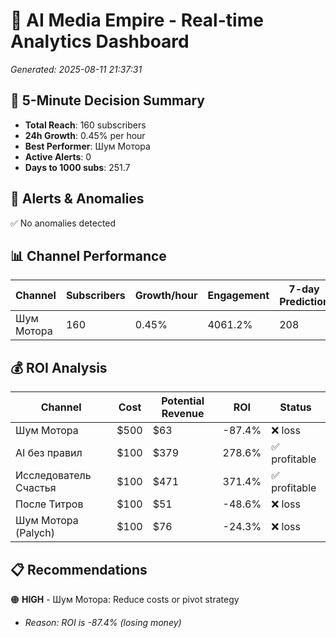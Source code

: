 # 🚀 AI Media Empire - Real-time Analytics Dashboard

*Generated: 2025-08-11 21:37:31*

## 🎯 5-Minute Decision Summary

- **Total Reach**: 160 subscribers
- **24h Growth**: 0.45% per hour
- **Best Performer**: Шум Мотора
- **Active Alerts**: 0
- **Days to 1000 subs**: 251.7

## 🚨 Alerts & Anomalies

✅ No anomalies detected

## 📊 Channel Performance

| Channel | Subscribers | Growth/hour | Engagement | 7-day Prediction |
|---------|------------|-------------|------------|------------------|
| Шум Мотора | 160 | 0.45% | 4061.2% | 208 |

## 💰 ROI Analysis

| Channel | Cost | Potential Revenue | ROI | Status |
|---------|------|------------------|-----|--------|
| Шум Мотора | $500 | $63 | -87.4% | ❌ loss |
| AI без правил | $100 | $379 | 278.6% | ✅ profitable |
| Исследователь Счастья | $100 | $471 | 371.4% | ✅ profitable |
| После Титров | $100 | $51 | -48.6% | ❌ loss |
| Шум Мотора (Palych) | $100 | $76 | -24.3% | ❌ loss |

## 📋 Recommendations

🟠 **HIGH** - Шум Мотора: Reduce costs or pivot strategy
   - *Reason: ROI is -87.4% (losing money)*

